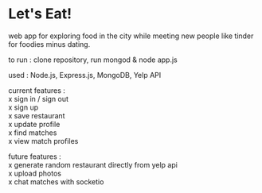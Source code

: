 # Let's Eat!
web app for exploring food in the city while meeting new people like tinder for foodies minus dating.

to run : clone repository, run mongod & node app.js

used : Node.js, Express.js, MongoDB, Yelp API

current features : <br>
x sign in / sign out <br>
x sign up <br>
x save restaurant <br>
x update profile <br>
x find matches <br>
x view match profiles

future features : <br>
x generate random restaurant directly from yelp api <br>
x upload photos <br>
x chat matches with socketio

